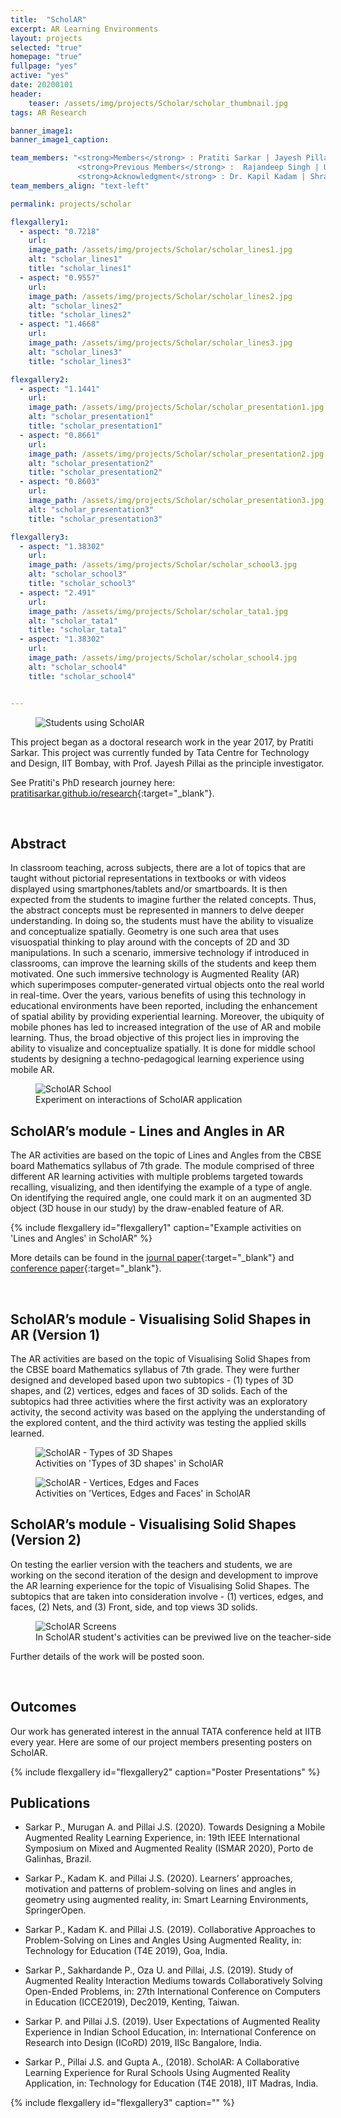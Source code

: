 ```yaml
---
title:  "ScholAR"
excerpt: AR Learning Environments
layout: projects
selected: "true"
homepage: "true"
fullpage: "yes"
active: "yes"
date: 20200101
header:
    teaser: /assets/img/projects/Scholar/scholar_thumbnail.jpg
tags: AR Research

banner_image1: 
banner_image1_caption:

team_members: "<strong>Members</strong> : Pratiti Sarkar | Jayesh Pillai | Amarnath Murugan | Amal Dev | Rishi Vanukuru <br> 
               <strong>Previous Members</strong> :  Rajandeep Singh | Utsav Oza | Prabodh Sakhardande | Ankita Gupta <br>
               <strong>Acknowledgment</strong> : Dr. Kapil Kadam | Shraddha Dhodi | Suraj Kendre | Madhuri S. | Angela Simon | Jonathon Mathew"
team_members_align: "text-left"

permalink: projects/scholar

flexgallery1:
  - aspect: "0.7218"
    url:
    image_path: /assets/img/projects/Scholar/scholar_lines1.jpg
    alt: "scholar_lines1"
    title: "scholar_lines1"
  - aspect: "0.9557"
    url:
    image_path: /assets/img/projects/Scholar/scholar_lines2.jpg
    alt: "scholar_lines2"
    title: "scholar_lines2"
  - aspect: "1.4668"
    url:
    image_path: /assets/img/projects/Scholar/scholar_lines3.jpg
    alt: "scholar_lines3"
    title: "scholar_lines3"

flexgallery2:
  - aspect: "1.1441"
    url:
    image_path: /assets/img/projects/Scholar/scholar_presentation1.jpg
    alt: "scholar_presentation1"
    title: "scholar_presentation1"
  - aspect: "0.8661"
    url:
    image_path: /assets/img/projects/Scholar/scholar_presentation2.jpg
    alt: "scholar_presentation2"
    title: "scholar_presentation2"
  - aspect: "0.8603"
    url:
    image_path: /assets/img/projects/Scholar/scholar_presentation3.jpg
    alt: "scholar_presentation3"
    title: "scholar_presentation3"

flexgallery3:
  - aspect: "1.38302"
    url:
    image_path: /assets/img/projects/Scholar/scholar_school3.jpg
    alt: "scholar_school3"
    title: "scholar_school3"
  - aspect: "2.491"
    url:
    image_path: /assets/img/projects/Scholar/scholar_tata1.jpg
    alt: "scholar_tata1"
    title: "scholar_tata1"
  - aspect: "1.38302"
    url:
    image_path: /assets/img/projects/Scholar/scholar_school4.jpg
    alt: "scholar_school4"
    title: "scholar_school4"


---
```


<figure class="align-center" style="width:100%;">
  <img src="{{ site.url }}{{ site.baseurl }}/assets/img/projects/Scholar/scholar_school2.jpg" alt="Students using ScholAR">
</figure> 

This project began as a doctoral research work in the year 2017, by Pratiti Sarkar. This project was currently funded by Tata Centre for Technology and Design, IIT Bombay, with Prof. Jayesh Pillai as the principle investigator. 

See Pratiti's PhD research journey here: [pratitisarkar.github.io/research](https://pratitisarkar.github.io/research.html){:target="_blank"}.

<br>

## Abstract

In classroom teaching, across subjects, there are a lot of topics that are taught without pictorial representations in textbooks or with videos displayed using smartphones/tablets and/or smartboards. It is then expected from the students to imagine further the related concepts. Thus, the abstract concepts must be represented in manners to delve deeper understanding. In doing so, the students must have the ability to visualize and conceptualize spatially. Geometry is one such area that uses visuospatial thinking to play around with the concepts of 2D and 3D manipulations. In such a scenario, immersive technology if introduced in classrooms, can improve the learning skills of the students and keep them motivated. One such immersive technology is Augmented Reality (AR) which superimposes computer-generated virtual objects onto the real world in real-time. Over the years, various benefits of using this technology in educational environments have been reported, including the enhancement of spatial ability by providing experiential learning. Moreover, the ubiquity of mobile phones has led to increased integration of the use of AR and mobile learning. Thus, the broad objective of this project lies in improving the ability to visualize and conceptualize spatially. It is done for middle school students by designing a techno-pedagogical learning experience using mobile AR.

<figure class="align-center" style="width:100%;">
  <img src="{{ site.url }}{{ site.baseurl }}/assets/img/projects/Scholar/scholar_school1.jpg" alt="ScholAR School">
  <figcaption>Experiment on interactions of ScholAR application</figcaption>
</figure> 

## ScholAR’s module - Lines and Angles in AR

The AR activities are based on the topic of Lines and Angles from the CBSE board Mathematics syllabus of 7th grade. The module comprised of three different AR learning activities with multiple problems targeted towards recalling, visualizing, and then identifying the example of a type of angle. On identifying the required angle, one could mark it on an augmented 3D object (3D house in our study) by the draw-enabled feature of AR.

{% include flexgallery id="flexgallery1" caption="Example activities on 'Lines and Angles' in ScholAR" %}

More details can be found in the [journal paper](https://rdcu.be/b53sU){:target="_blank"} and [conference paper](https://ieeexplore.ieee.org/abstract/document/8983716){:target="_blank"}.

<br>

## ScholAR’s module - Visualising Solid Shapes in AR (Version 1)

The AR activities are based on the topic of Visualising Solid Shapes from the CBSE board Mathematics syllabus of 7th grade. They were further designed and developed based upon two subtopics - (1) types of 3D shapes, and (2) vertices, edges and faces of 3D solids. Each of the subtopics had three activities where the first activity was an exploratory activity, the second activity was based on the applying the understanding of the explored content, and the third activity was testing the applied skills learned.

<figure class="align-center" style="width:100%;">
  <img src="{{ site.url }}{{ site.baseurl }}/assets/img/projects/Scholar/scholar_activities_shapes.jpg" alt="ScholAR - Types of 3D Shapes">
  <figcaption>Activities on 'Types of 3D shapes' in ScholAR</figcaption>
</figure> 
<figure class="align-center" style="width:100%;">
  <img src="{{ site.url }}{{ site.baseurl }}/assets/img/projects/Scholar/scholar_activities_vertices.jpg" alt="ScholAR - Vertices, Edges and Faces">
  <figcaption>Activities on 'Vertices, Edges and Faces' in ScholAR</figcaption>
</figure> 

## ScholAR’s module - Visualising Solid Shapes (Version 2)

On testing the earlier version with the teachers and students, we are working on the second iteration of the design and development to improve the AR learning experience for the topic of Visualising Solid Shapes. The subtopics that are taken into consideration involve - (1) vertices, edges, and faces, (2) Nets, and (3) Front, side, and top views 3D solids. 

<figure class="align-center" style="width:100%;">
  <img src="{{ site.url }}{{ site.baseurl }}/assets/img/projects/Scholar/scholar_newvss.png" alt="ScholAR Screens">
  <figcaption>In ScholAR student's activities can be previwed live on the teacher-side</figcaption>
</figure> 

Further details of the work will be posted soon.

<br>

## Outcomes

Our work has generated interest in the annual TATA conference held at IITB every year. Here are some of our project members presenting posters on ScholAR.

{% include flexgallery id="flexgallery2" caption="Poster Presentations" %}


## Publications

- Sarkar P., Murugan A. and Pillai J.S. (2020). Towards Designing a Mobile Augmented Reality Learning Experience, in: 19th IEEE International Symposium on Mixed and Augmented Reality (ISMAR 2020), Porto de Galinhas, Brazil.

- Sarkar P., Kadam K. and Pillai J.S. (2020). Learners’ approaches, motivation and patterns of problem-solving on lines and angles in geometry using augmented reality, in: Smart Learning Environments, SpringerOpen.

- Sarkar P., Kadam K. and Pillai J.S. (2019). Collaborative Approaches to Problem-Solving on Lines and Angles Using Augmented Reality, in: Technology for Education (T4E 2019), Goa, India.

- Sarkar P., Sakhardande P., Oza U. and Pillai, J.S. (2019). Study of Augmented Reality Interaction Mediums towards Collaboratively Solving Open-Ended Problems, in: 27th International Conference on Computers in Education (ICCE2019), Dec2019, Kenting, Taiwan.

- Sarkar P. and Pillai J.S. (2019). User Expectations of Augmented Reality Experience in Indian School Education, in: International Conference on Research into Design (ICoRD) 2019, IISc Bangalore, India.

- Sarkar P., Pillai J.S. and Gupta A., (2018). ScholAR: A Collaborative Learning Experience for Rural Schools Using Augmented Reality Application, in: Technology for Education (T4E 2018), IIT Madras, India.


{% include flexgallery id="flexgallery3" caption="" %}


